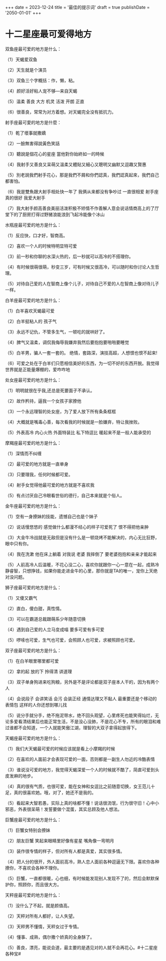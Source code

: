 +++
date = 2023-12-24
title = '最佳的提示词'
draft = true
publishDate = '2050-01-01'
+++


# 十二星座最可爱得地方

双鱼座最可爱的地方是什么：

（1）天蝎爱双鱼

（2）天生就是个演员

（3）双鱼三个字概括：作，懒，粘。

（4）颜好活好粘人宠不够—来自天蝎

（5）温柔 善良 大方 机灵 活泼 开朗 正直

（6）很善良，常常为对方着想。对天蝎完全没有抵抗力。

射手座最可愛的地方是什麼：

（1）乾了壞事就撒嬌

（2）一臉無害得說黃色笑話

（3）聽說是個花心的星座 當他對你始終如一的時候

（4）我射手又善良又呆萌又溫柔又體貼又細心又聰明又幽默又逗趣又賢惠

（5）別老說我們射手花心，那是我們不屑和你們認真，我們認真起來，我們自己都害怕。

（6）我是雙魚跟大射手相处快一年了 我俩从来都没有争吵过 一直很相爱 射手座真的很好 我爱大射手

（7）我大射手颜高善良美丽活泼积极不矫情不作善解人意会说话情商高上的了厅堂下的了厨房打得过野猪浪能浪到飞起冷能像个冰山

水瓶座最可爱的地方是什么：

（1）反应快，口才好，智商高。

（2）喜欢一个人的时候特明显特可爱

（3）前一秒和你聊的水深火热的，后一秒就可以高冷的不搭理你。

（4）有时候很萌很萌，秒变三岁，可有时候又很高冷，可以随时和你讨论人生哲理。

（5）对待自己爱的人在智商上像个儿子，对待自己不爱的人在智商上像对待儿子一样。

白羊座最可爱的地方是什么：

（1）白羊喜欢天蝎最可爱

（2）白羊挺粘人的 孩子气

（3）永远不记仇，不管多生气，一顿吃的就哄好了。

（4）脾气又温柔，调侃我侮辱我嫌弃我然后要抱抱要啪啪要睡觉

（5）白羊男，骗人一套一套的。 绝情，套路深，演技高超，人想恨也恨不起来!

（6）可爱之处在于白羊们只愿相信美好的东西，为一切不好的东西开脱。我觉得世界就是正能量爆棚的，爱咋咋地

处女座最可爱的地方是什么：

（1）明明就很在乎我,还总是死要面子不承认。

（2）故作矜持，逼我一个女孩子家撩他

（3）一个永远理智的处女座，为了爱人放下所有条条框框

（4）大概就是嘴毒心善，每次看我的时候就是一脸嫌弃，特让我挫败。

（5）外表高冷 内心火热 外面特装比 私下特逗比 暖起来不是一般人能承受的

摩羯座最可爱的地方是什么：

（1）深情而不纠缠

（2）最可爱的地方就是一直单身

（3）只要理我，任何时候都可爱。

（4）射手女觉得他最可爱的地方就是不喜欢我

（5）有点讨厌自己冷眼看世俗的德行，自己本来就是个俗人。

金牛座最可爱的地方是什么：

（1）空有一身撩妹的技能，遗憾自己也是个妹子

（2）说话慢悠悠的 感觉做什么都漫不经心的样子可爱死了 恨不得把他亲肿

（3）大金牛冷战就是无敌但是没有什么是一顿烧烤不能解决的，内心无比狂野，眼中只有你。

（4）我在洗漱 他在床上躺着 对我说 老婆 我摔倒了 要老婆抱抱和亲亲才能起来

（5）人前高冷人后温暖，不花心没二心，喜欢你就跟你一心一意在一起，成熟冷静睿智，只想挣钱，如果你能走进金牛的心里，那你就是TA的唯一，宠你上天绝对没问题。

狮子座最可爱的地方是什么：

（1）又傻又霸气

（2）直白，傻白甜，真性情。

（3）可以在霸道总裁跟萌系少年随意切换

（4）遇到自己爱的人立马变成喵 要多可爱有多可爱

（5）啰嗦也可爱，生气也可爱，会照顾人也可爱，求被照顾也可爱。

双子座最可爱的地方是什么：

（1）在白羊眼里哪里都可爱

（2）拿的起 放的下 拎得清 讲道理

（3）双子单身狗进来吃狗粮，另外是不是评论都是双子座本人干的，因为有两个人

（4）会说段子 会讲笑话 会污 会装正经 通情达理又不黏人 最重要还是个移动的表情包 这样的人你还想到哪儿找

（5）说分手就分手，绝不拖泥带水，绝不回头观望，心里疼死也能笑得灿烂，无论多爱看清结果后也能正常生活，不是没心没肺，不是花心不专，所有的眼泪和难过谁都不会知道，一个人就能笑傲江湖，理智的大双子拿得起放得下。

天蝎座最可爱的地方是什么：

（1）我们大天蝎最可爱的时候应该就是看上小摩羯的时候

（2）在喜欢的人面前才会表现可爱的一面，否则都是一副生人勿近的冷酷表情

（3）谁说没可爱的地方，我觉得天蝎深爱一个人的时候就不酷了，简直可爱到头皮发麻的地步。

（4）真的很有气质，也很可爱，能在女神和女逗比之前随意切换，女王范儿十足，真的很喜欢她。哦，对了，她还不是我的。

（5）看起来大智若愚，实际上真的啥都不懂！说话很流氓，行为很守旧！心中小邪恶，外表很呆萌！发誓要做个混蛋，其实总顾及他人想法。

巨蟹座最可爱的地方是什么：

（1）巨蟹女特别会撩妹

（2）朋友巨蟹 笑起来眼睛里好像有星星 嘴角像一弯明月

（3）装作很专情的样子，但对所有人都是真爱，其实很多情。

（4）把人分的很开，外人面前高冷，熟人恋人面前各种逗逼无下限。喜欢你各种撩你，不喜欢会各种不理你。

（5）巨蟹，一直都很暖，心也细，有时候能发现别人发现不了的，然后会默默保护你，照顾你，而且很大方。

天秤座最可爱的地方是什么：

（1）没什么了不起，就是颜值高。

（2）天秤对所有人都好，让人失望。

（3）天秤男不懂情，天秤女过于专情。

（4）懂事、成熟，偶尔撒个娇真的全身酥了。

（5）善良，漂亮，能说会道，最主要的是遇见对的人就不会再花心。#十二星座各种宝#